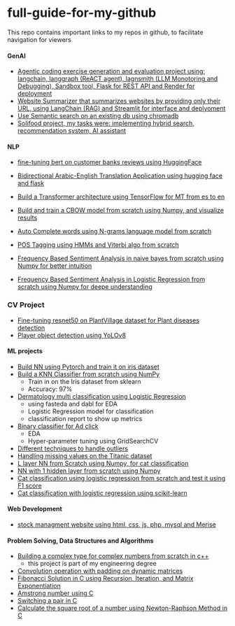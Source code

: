 
# full-guide-for-my-github

This repo contains important links to my repos in github, to facilitate navigation for viewers

#### GenAI
- [Agentic coding exercise generation and evaluation project using: langchain, langgraph (ReACT agent), lagnsmith (LLM Monotoring and Debugging), Sandbox tool, Flask for REST API and Render for deployment](https://github.com/BENHIMA-Mohamed-Amine/generate-qcm-codingExo-evaluate-codingExo)
- [Website Summarizer that summarizes websites by providing only their URL, using LangChain (RAG) and Streamlit for interface and deplyoment](https://github.com/BENHIMA-Mohamed-Amine/Website-Summarizer)
- [Use Semantic search on an existing db using chromadb](https://github.com/BENHIMA-Mohamed-Amine/Semantic_search_using_chromadb/blob/main/semantic_search_using_chromadb.ipynb)
- [Solifood project, my tasks were: implementing hybrid search, recommendation system, AI assistant](https://github.com/solution-challenge-2024/semantic_search)

#### NLP
- [fine-tuning bert on customer banks reviews using HuggingFace](https://github.com/BENHIMA-Mohamed-Amine/fine-tuning-bert)

- [Bidirectional Arabic-English Translation Application using hugging face and flask](https://github.com/BENHIMA-Mohamed-Amine/Bidirectional-Arabic-English-Translation-Application)
- [Build a Transformer architecture using TensorFlow for MT from es to en](https://github.com/BENHIMA-Mohamed-Amine/NLP-Projects/blob/master/build_a_transformer_network_tensorflow.ipynb)
- [Build and train a CBOW model from scratch using Numpy, and visualize results](https://github.com/BENHIMA-Mohamed-Amine/NLP-Projects/tree/master/Build-Train-CBOW-model)
- [Auto Complete words using N-grams language model from scratch](https://github.com/BENHIMA-Mohamed-Amine/NLP-Projects/tree/master/Word-AutoComplete-Ngram)
- [POS Tagging using HMMs and Viterbi algo from scratch](https://github.com/BENHIMA-Mohamed-Amine/NLP-Projects/tree/master/POS-Tagging-HMM-Viterbi)
- [Frequency Based Sentiment Analysis in naive bayes from scratch using Numpy for better intuition](https://github.com/BENHIMA-Mohamed-Amine/NLP-Projects/tree/master/Naive-Baye-Sentiment-Analysis)
- [Frequency Based Sentiment Analysis in Logistic Regression from scratch using Numpy for deepe understanding](https://github.com/BENHIMA-Mohamed-Amine/NLP-Projects/tree/master/Frequency-Based-Sentiment-Analysis-in-Logistic-Regression)

### CV Project
- [Fine-tuning resnet50 on PlantVillage dataset for Plant diseases detection](https://github.com/BENHIMA-Mohamed-Amine/Plant-Diseases-Detection-ResNet50-PlantVillage-Dataset)
- [Player object detection using YoLOv8](https://github.com/BENHIMA-Mohamed-Amine/Blockard-Player-Object-Detection)

#### ML projects
- [Build NN using Pytorch and train it on iris dataset](https://github.com/BENHIMA-Mohamed-Amine/iris-prbl-torch/blob/main/iris_classification_pytorch.ipynb) 
- [Build a KNN Classifier from scratch using NumPy](https://github.com/BENHIMA-Mohamed-Amine/KNN_from_scratch/blob/main/knn.ipynb)
  - Train in on the Iris dataset from sklearn
  - Accuracy: 97% 
- [Dermatology multi classification using Logistic Regression](https://github.com/BENHIMA-Mohamed-Amine/Dermatology-/blob/main/multi-class-with-logistic-regression.ipynb)
  - using fasteda and dabl for EDA
  - Logistic Regression model for classification
  - classification report to show up metrics
- [Binary classifier for Ad click](https://github.com/BENHIMA-Mohamed-Amine/add-click-logistic-regression/blob/main/advertising.csv)
  - EDA
  - Hyper-parameter tuning using GridSearchCV 
- [Different techniques to handle outliers](https://github.com/BENHIMA-Mohamed-Amine/handle-outliers/blob/main/handle_outliers.ipynb)
- [Handling missing values on the Titanic dataset](https://github.com/BENHIMA-Mohamed-Amine/Handle-missing-values/blob/main/handling_messing_values.ipynb)
- [L layer NN from Scratch using Numpy, for cat classification](https://github.com/BENHIMA-Mohamed-Amine/Binary-classification/blob/master/NN_multiple_hidden_layer.ipynb)
- [NN with 1 hidden layer from scratch using Numpy](https://github.com/BENHIMA-Mohamed-Amine/NN-with-one-hidden-layer/blob/master/planar_classification_model.ipynb)
- [Cat classification using logistic regression from scratch and test it using F1 score](https://github.com/BENHIMA-Mohamed-Amine/Binary-classification/blob/master/vectorized%20_binary_classification%20_cats.ipynb)
- [Cat classification with logistic regression using scikit-learn](https://github.com/BENHIMA-Mohamed-Amine/Binary-classification/blob/master/sklearn_binary_classification_cats.ipynb)
#### Web Development 
- [stock managment website using html, css, js, php, mysql and Merise](https://github.com/BENHIMA-Mohamed-Amine/stock-management)
  
#### Problem Solving, Data Structures and Algorithms
- [Building a complex type for complex numbers from scratch in c++](https://github.com/BENHIMA-Mohamed-Amine/complex_type_from_scratch)
  - this project is part of my engineering degree 
- [Convolution operation with padding on dynamic matrices](https://github.com/BENHIMA-Mohamed-Amine/Data-Structures-and-algo/tree/master/matrixConvolution)
- [Fibonacci Solution in C using Recursion, Iteration, and Matrix Exponentiation](https://github.com/BENHIMA-Mohamed-Amine/Data-Structures-and-algo/blob/master/fibonacci-problem.c)
- [Amstrong number using C](https://github.com/BENHIMA-Mohamed-Amine/Data-Structures-and-algo/blob/master/amstrong.c)
- [Switching a pair in C](https://github.com/BENHIMA-Mohamed-Amine/Data-Structures-and-algo/blob/master/switch-pair.c)
- [Calculate the square root of a number using Newton-Raphson Method in C](https://github.com/BENHIMA-Mohamed-Amine/Data-Structures-and-algo/tree/master/Square-root)

